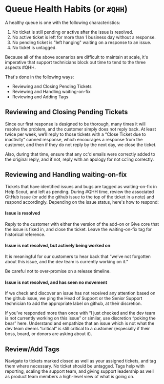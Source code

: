 # Queue Health Habits (or `#QHH`)

A healthy queue is one with the following characteristics:

1. No ticket is still pending or active after the issue is resolved.
2. No active ticket is left for more than 1 business day without a response.
2. No pending ticket is "left hanging" waiting on a response to an issue.
3. No ticket is untagged.

Because all of the above scenarios are difficult to maintain at scale, it's imperative that support technicians block out time to tend to the three aspects #QHH.

That's done in the following ways:

- Reviewing and Closing Pending Tickets
- Reviewing and Handling waiting-on-fix
- Reviewing and Adding Tags
 
## Reviewing and Closing Pending Tickets
Since our first response is designed to be thorough, many times it will resolve the problem, and the customer simply does not reply back. At least twice per week, we’ll reply to those tickets with a “Close Ticket due to inactivity” canned response, which encourages a response from the customer, and then if they do not reply by the next day, we close the ticket. 

Also, during that time, ensure that any cc'd emails were correctly added to the original reply, and if not, reply with an apology for not cc’ing correctly.

## Reviewing and Handling waiting-on-fix
Tickets that have identified issues and bugs are tagged as waiting-on-fix in Help Scout, and left as pending. During #QHH time, review the associated GitHub issue (or add the github issue to the top of the ticket in a note) and respond accordingly. Depending on the issue status, here's how to respond:

#### Issue is resolved
Reply to the customer with either the version of the add-on or Give core that the issue is fixed in, and close the ticket. Leave the waiting-on-fix tag for historical reference. 

#### Issue is not resolved, but actively being worked on

It is meaningful for our customers to hear back that “we’ve not forgotten about this issue, and the dev team is currently working on it.”

Be careful not to over-promise on a release timeline. 

#### Issue is not resolved, and has seen no movement

If we check and discover an issue has not received any attention based on the github issue, we ping the Head of Support or the Senior Support technician to add the appropriate label on github, at their discretion. 

If you’ve responded more than once with “I just checked and the dev team is not currently working on this issue” or similar, use discretion “poking the bear” here. Understand and empathize that an issue which is not what the dev team deems “critical” is still critical to a customer (especially if their boss, board, or donors are asking about it). 

## Review/Add Tags

Navigate to tickets marked closed as well as your assigned tickets, and tag them where necessary. No ticket should be untagged. Tags help with reporting, scaling the support team, and giving support leadership as well as product team members a high-level view of what is going on. 
